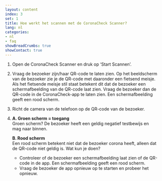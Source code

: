 ```yaml
---
layout: content
index: 3
set: 1
title: Hoe werkt het scannen met de CoronaCheck Scanner?
lang: nl
categories:
- nl
- faq
showBreadCrumbs: true
showContact: true
---
```

1. Open de CoronaCheck Scanner en druk op ‘Start Scannen’.
2. Vraag de bezoeker zijn/haar QR-code te laten zien. 
Op het beeldscherm van de bezoeker zie je de QR-code met daaronder een fietsend meisje. Als het fietsende meisje stil staat betekent dit dat de bezoeker een schermafbeelding van de QR-code laat zien. Vraag de bezoeker dan de QR-code in de CoronaCheck-app te laten zien. Een schermafbeelding geeft een rood scherm.
3. Richt de camera van de telefoon op de QR-code van de bezoeker.
4. 
    **A. Groen scherm = toegang**<br />
    Groen scherm? De bezoeker heeft een geldig negatief testbewijs en mag naar binnen.

    **B. Rood scherm**<br />
    Een rood scherm betekent niet dat de bezoeker corona heeft, alleen dat de QR-code niet geldig is. Wat kun je doen?
        
    - Controleer of de bezoeker een schermafbeelding laat zien of de QR-code in de app. Een schermafbeelding geeft een rood scherm.
    - Vraag de bezoeker de app opnieuw op te starten en probeer het opnieuw. 
